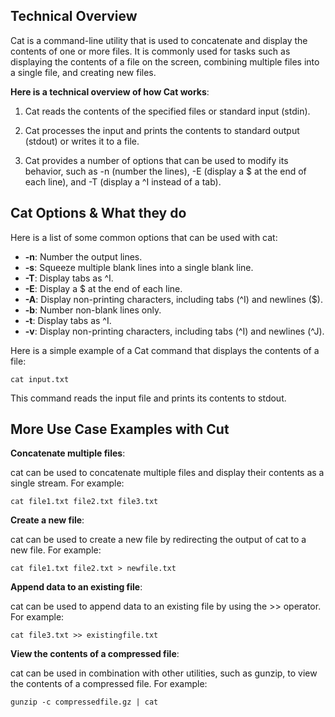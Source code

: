## Technical Overview

Cat is a command-line utility that is used to concatenate and display the contents of one or more files. It is commonly used for tasks such as displaying the contents of a file on the screen, combining multiple files into a single file, and creating new files.

**Here is a technical overview of how Cat works**:

1. Cat reads the contents of the specified files or standard input (stdin).

1. Cat processes the input and prints the contents to standard output (stdout) or writes it to a file.

1. Cat provides a number of options that can be used to modify its behavior, such as -n (number the lines), -E (display a $ at the end of each line), and -T (display a ^I instead of a tab).


## Cat Options & What they do

Here is a list of some common options that can be used with cat:

- **-n**: Number the output lines.
- **-s**: Squeeze multiple blank lines into a single blank line.
- **-T**: Display tabs as ^I.
- **-E**: Display a $ at the end of each line.
- **-A**: Display non-printing characters, including tabs (^I) and newlines ($).
- **-b**: Number non-blank lines only.
- **-t**: Display tabs as ^I.
- **-v**: Display non-printing characters, including tabs (^I) and newlines (^J).


Here is a simple example of a Cat command that displays the contents of a file:

```
cat input.txt
```
This command reads the input file and prints its contents to stdout.


## More Use Case Examples with Cut

**Concatenate multiple files**: 

cat can be used to concatenate multiple files and display their contents as a single stream. For example:

```
cat file1.txt file2.txt file3.txt
```

**Create a new file**: 

cat can be used to create a new file by redirecting the output of cat to a new file. For example:

```
cat file1.txt file2.txt > newfile.txt
```

**Append data to an existing file**: 

cat can be used to append data to an existing file by using the >> operator. For example:

```
cat file3.txt >> existingfile.txt
```

**View the contents of a compressed file**: 

cat can be used in combination with other utilities, such as gunzip, to view the contents of a compressed file. For example:

```
gunzip -c compressedfile.gz | cat
```


